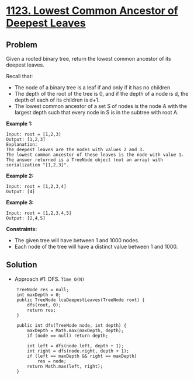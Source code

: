 # <a href='https://leetcode.com/problems/lowest-common-ancestor-of-deepest-leaves/'>1123. Lowest Common Ancestor of Deepest Leaves</a>

## Problem
Given a rooted binary tree, return the lowest common ancestor of its deepest leaves.

Recall that:
- The node of a binary tree is a leaf if and only if it has no children
- The depth of the root of the tree is 0, and if the depth of a node is d, the depth of each of its children is d+1.
- The lowest common ancestor of a set S of nodes is the node A with the largest depth such that every node in S is in the subtree with root A.

<strong>Example 1:</strong>
```
Input: root = [1,2,3]
Output: [1,2,3]
Explanation: 
The deepest leaves are the nodes with values 2 and 3.
The lowest common ancestor of these leaves is the node with value 1.
The answer returned is a TreeNode object (not an array) with serialization "[1,2,3]".
```
<strong>Example 2:</strong>
```
Input: root = [1,2,3,4]
Output: [4]
```
<strong>Example 3:</strong>
```
Input: root = [1,2,3,4,5]
Output: [2,4,5]
```

<strong>Constraints:</strong>
- The given tree will have between 1 and 1000 nodes.
- Each node of the tree will have a distinct value between 1 and 1000.
 
## Solution
- Approach #1: DFS. ```Time O(N)```
```
    TreeNode res = null;
    int maxDepth = 0;
    public TreeNode lcaDeepestLeaves(TreeNode root) {
        dfs(root, 0);
        return res;
    }
    
    public int dfs(TreeNode node, int depth) {
        maxDepth = Math.max(maxDepth, depth);
        if (node == null) return depth;
        
        int left = dfs(node.left, depth + 1);
        int right = dfs(node.right, depth + 1);
        if (left == maxDepth && right == maxDepth)
            res = node;
        return Math.max(left, right);
    }
```
